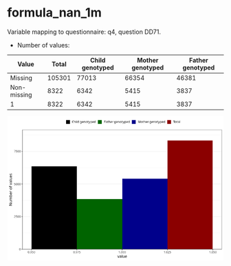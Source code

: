 # formula_nan_1m
Variable mapping to questionnaire: q4, question DD71.
- Number of values:

| Value | Total | Child genotyped | Mother genotyped | Father genotyped |
| ----- | ----- | --------------- | ---------------- | ---------------- |
| Missing | 105301 | 77013 | 66354 | 46381 |
| Non-missing | 8322 | 6342 | 5415 | 3837 |
| 1 | 8322 | 6342 | 5415 | 3837 |



![](formula_nan_1m_n.png)



